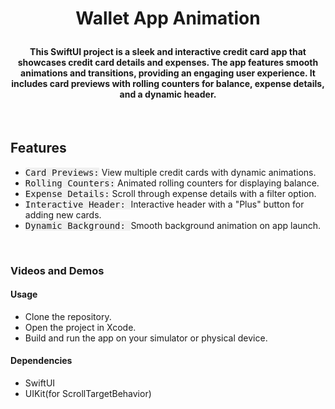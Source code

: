 # <p align="center"><b>Wallet App Animation</b></p>


#### <p align="center">This SwiftUI project is a sleek and interactive credit card app that showcases credit card details and expenses. The app features smooth animations and transitions, providing an engaging user experience. It includes card previews with rolling counters for balance, expense details, and a dynamic header.
</p>

<br>

## **Features**
- <kbd style="background-color: #f0f0f0">Card Previews:</kbd> View multiple credit cards with dynamic animations.
- <kbd style="background-color: #f0f0f0">Rolling Counters:</kbd> Animated rolling counters for displaying balance.
- <kbd style="background-color: #f0f0f0">Expense Details:</kbd> Scroll through expense details with a filter option.
- <kbd style="background-color: #f0f0f0">Interactive Header: </kbd> Interactive header with a "Plus" button for adding new cards.
- <kbd style="background-color: #f0f0f0">Dynamic Background: </kbd> Smooth background animation on app launch.

<br>

### **Videos and Demos**

#### **Usage**
- Clone the repository.
- Open the project in Xcode.
- Build and run the app on your simulator or physical device.

#### **Dependencies**
- SwiftUI
- UIKit(for ScrollTargetBehavior)
